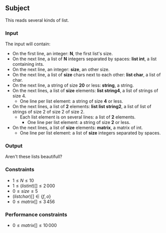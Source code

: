 ## Subject

This reads several kinds of list.

### Input

The input will contain:

- On the first line, an integer: **N**, the first list's size.
- On the next line, a list of **N** integers separated by spaces: **list int**,
  a list containing ints.
- On the next line, an integer: **size**, an other size.
- On the next line, a list of **size** chars next to each other: **list char**,
  a list of char.
- On the next line, a string of size **20** or less: **string**, a string.
- On the next lines, a list of **size** elements: **list string4**, a list of
  strings of size 4.
    - One line per list element: a string of size **4** or less.
- On the next lines, a list of **2** elements: **list list string2**, a list of
  list of strings of size 2 of size 2 of size 2.
    - Each list element is on several lines: a list of **2** elements.
        - One line per list element: a string of size **2** or less.
- On the next lines, a list of **size** elements: **matrix**, a matrix of int.
    - One line per list element: a list of **size** integers separated by
      spaces.

### Output

Aren't these lists beautifull?

### Constraints

- $1 \le N \le 10$
- $1 \le (list int)[ ] \le 2\,000$
- $0 \le size \le 5$
- $(list char)[ ] \in \{f, o\}$
- $0 \le matrix[ ] \le 3\,456$

### Performance constraints

- $0 \le matrix[ ] \le 10\,000$
